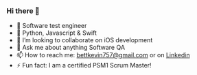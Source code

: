 ### Hi there 👋

- 🔭 Software test engineer
- 🌱 Python, Javascript & Swift
- 👯 I’m looking to collaborate on iOS development
- 💬 Ask me about anything Software QA
- 📫 How to reach me: bettkevin757@gmail.com or on [Linkedin](https://www.linkedin.com/in/kevinbett/)
- ⚡ Fun fact: I am a certified PSM1 Scrum Master!
